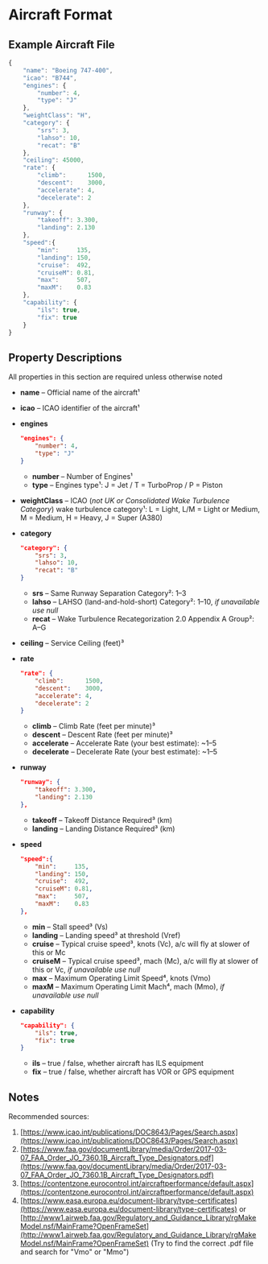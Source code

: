# Aircraft Format

## Example Aircraft File

```javascript
{
    "name": "Boeing 747-400",
    "icao": "B744",
    "engines": {
        "number": 4,
        "type": "J"
    },
    "weightClass": "H",
    "category": {
        "srs": 3,
        "lahso": 10,
        "recat": "B"
    },
    "ceiling": 45000,
    "rate": {
        "climb":      1500,
        "descent":    3000,
        "accelerate": 4,
        "decelerate": 2
    },
    "runway": {
        "takeoff": 3.300,
        "landing": 2.130
    },
    "speed":{
        "min":     135,
        "landing": 150,
        "cruise":  492,
        "cruiseM": 0.81,
        "max":     507,
        "maxM":    0.83
    },
    "capability": {
        "ils": true,
        "fix": true 
    }
}
```

## Property Descriptions

All properties in this section are required unless otherwise noted

* **name** – Official name of the aircraft¹ 

* **icao** – ICAO identifier of the aircraft¹

* **engines**
    ```json
    "engines": {
        "number": 4,
        "type": "J"
    }
    ```
    * **number** – Number of Engines¹
    * **type** – Engines type¹: J = Jet / T = TurboProp / P = Piston

* **weightClass** – ICAO (*not UK or Consolidated Wake Turbulence Category*) wake turbulence category¹: L = Light, L/M = Light or Medium, M = Medium, H = Heavy, J = Super (A380)

* **category**
    ```json
    "category": {
        "srs": 3,
        "lahso": 10,
        "recat": "B"
    }
    ```
    * **srs** – Same Runway Separation Category²: 1–3
    * **lahso** – LAHSO (land-and-hold-short) Category²: 1–10, *if unavailable use null*
    * **recat** – Wake Turbulence Recategorization 2.0 Appendix A Group²: A–G

* **ceiling** – Service Ceiling (feet)³

* **rate**
    ```json
    "rate": {
        "climb":      1500,
        "descent":    3000,
        "accelerate": 4,
        "decelerate": 2
    }
    ```
    * **climb** – Climb Rate (feet per minute)³
    * **descent** – Descent Rate (feet per minute)³
    * **accelerate** – Accelerate Rate (your best estimate): ~1–5
    * **decelerate** – Decelerate Rate (your best estimate): ~1–5

* **runway**
    ```json
    "runway": {
        "takeoff": 3.300,
        "landing": 2.130
    },
    ```
    * **takeoff** – Takeoff Distance Required³ (km)
    * **landing** – Landing Distance Required³ (km)

* **speed**
    ```json
    "speed":{
        "min":     135,
        "landing": 150,
        "cruise":  492,
        "cruiseM": 0.81,
        "max":     507,
        "maxM":    0.83
    },
    ```
    * **min** – Stall speed³ (Vs)
    * **landing** – Landing speed³ at threshold (Vref)
    * **cruise** – Typical cruise speed³, knots (Vc), a/c will fly at slower of this or Mc
    * **cruiseM** – Typical cruise speed³, mach (Mc), a/c will fly at slower of this or Vc, *if unavailable use null*
    * **max** – Maximum Operating Limit Speed⁴, knots (Vmo)
    * **maxM** – Maximum Operating Limit Mach⁴, mach (Mmo), *if unavailable use null*

* **capability**
    ```json
    "capability": {
        "ils": true,
        "fix": true
    }
    ```
    * **ils** – true / false, whether aircraft has ILS equipment
    * **fix** – true / false, whether aircraft has VOR or GPS equipment

## Notes

Recommended sources:

1. [https://www.icao.int/publications/DOC8643/Pages/Search.aspx](https://www.icao.int/publications/DOC8643/Pages/Search.aspx)
1. [https://www.faa.gov/documentLibrary/media/Order/2017-03-07_FAA_Order_JO_7360.1B_Aircraft_Type_Designators.pdf](https://www.faa.gov/documentLibrary/media/Order/2017-03-07_FAA_Order_JO_7360.1B_Aircraft_Type_Designators.pdf)
1. [https://contentzone.eurocontrol.int/aircraftperformance/default.aspx](https://contentzone.eurocontrol.int/aircraftperformance/default.aspx)
1. [https://www.easa.europa.eu/document-library/type-certificates](https://www.easa.europa.eu/document-library/type-certificates) or [http://www1.airweb.faa.gov/Regulatory_and_Guidance_Library/rgMakeModel.nsf/MainFrame?OpenFrameSet](http://www1.airweb.faa.gov/Regulatory_and_Guidance_Library/rgMakeModel.nsf/MainFrame?OpenFrameSet)
(Try to find the correct .pdf file and search for "Vmo" or "Mmo")

